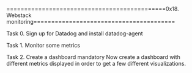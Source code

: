 =============================================0x18. Webstack monitoring========================================

Task 0. Sign up for Datadog and install datadog-agent

Task 1. Monitor some metrics

Task 2. Create a dashboard
mandatory
Now create a dashboard with different metrics displayed in order to get a few different visualizations.
